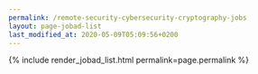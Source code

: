 ```yaml
---
permalink: /remote-security-cybersecurity-cryptography-jobs
layout: page-jobad-list
last_modified_at: 2020-05-09T05:09:56+0200
---
```

{% include render_jobad_list.html permalink=page.permalink %}
